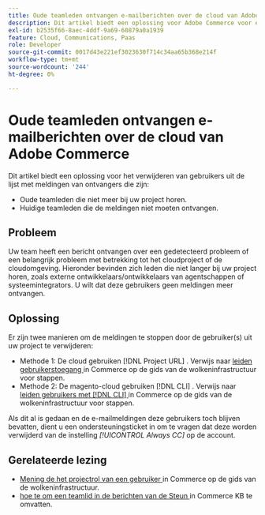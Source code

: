 ```yaml
---
title: Oude teamleden ontvangen e-mailberichten over de cloud van Adobe Commerce
description: Dit artikel biedt een oplossing voor Adobe Commerce voor e-mailberichten over cloudinfrastructuur die naar voormalige teamleden worden verzonden.
exl-id: b2535f66-8aec-4ddf-9a69-60879a0a1939
feature: Cloud, Communications, Paas
role: Developer
source-git-commit: 0017d43e221ef3023630f714c34aa65b368e214f
workflow-type: tm+mt
source-wordcount: '244'
ht-degree: 0%

---
```


# Oude teamleden ontvangen e-mailberichten over de cloud van Adobe Commerce

Dit artikel biedt een oplossing voor het verwijderen van gebruikers uit de lijst met meldingen van ontvangers die zijn:
* Oude teamleden die niet meer bij uw project horen.
* Huidige teamleden die de meldingen niet moeten ontvangen.

## Probleem

Uw team heeft een bericht ontvangen over een gedetecteerd probleem of een belangrijk probleem met betrekking tot het cloudproject of de cloudomgeving. Hieronder bevinden zich leden die niet langer bij uw project horen, zoals externe ontwikkelaars/ontwikkelaars van agentschappen of systeemintegrators. U wilt dat deze gebruikers geen meldingen meer ontvangen.

## Oplossing

Er zijn twee manieren om de meldingen te stoppen door de gebruiker(s) uit uw project te verwijderen:

* Methode 1: De cloud gebruiken [!DNL Project URL] . Verwijs naar [ leiden gebruikerstoegang ](https://experienceleague.adobe.com/docs/commerce-cloud-service/user-guide/project/user-access.html) in Commerce op de gids van de wolkeninfrastructuur voor stappen.
* Methode 2: De magento-cloud gebruiken [!DNL CLI] . Verwijs naar [ leiden gebruikers met  [!DNL CLI] ](https://experienceleague.adobe.com/docs/commerce-cloud-service/user-guide/project/user-access.html#manage-users-with-the-cli) in Commerce op de gids van de wolkeninfrastructuur voor stappen.

Als dit al is gedaan en de e-mailmeldingen deze gebruikers toch blijven bevatten, dient u een ondersteuningsticket in om te vragen dat deze worden verwijderd van de instelling *[!UICONTROL Always CC]* op de account.

## Gerelateerde lezing

* [ Mening de het projectrol van een gebruiker ](https://experienceleague.adobe.com/docs/commerce-cloud-service/user-guide/project/user-access.html#view-a-user) in Commerce op de gids van de wolkeninfrastructuur.
* [ hoe te om een teamlid in de berichten van de Steun ](https://experienceleague.adobe.com/docs/commerce-knowledge-base/kb/how-to/how-to-include-a-team-member-in-support-notifications.html) in Commerce KB te omvatten.
